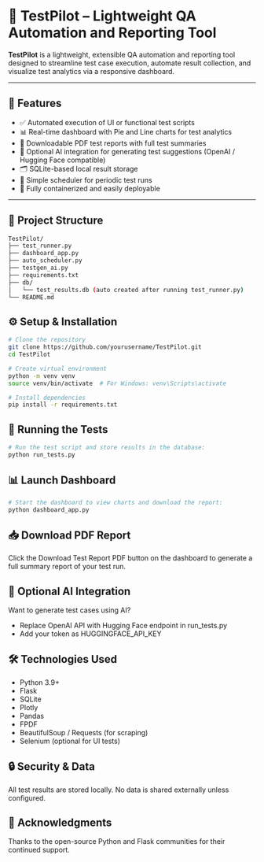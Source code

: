 # 🧪 TestPilot – Lightweight QA Automation and Reporting Tool

**TestPilot** is a lightweight, extensible QA automation and reporting tool designed to streamline test case execution, automate result collection, and visualize test analytics via a responsive dashboard.

---

## 🚀 Features

- ✅ Automated execution of UI or functional test scripts
- 📊 Real-time dashboard with Pie and Line charts for test analytics
- 📄 Downloadable PDF test reports with full test summaries
- 🧠 Optional AI integration for generating test suggestions (OpenAI / Hugging Face compatible)
- 🗂️ SQLite-based local result storage
- 🔄 Simple scheduler for periodic test runs
- 🧰 Fully containerized and easily deployable

---

## 📁 Project Structure

```bash
TestPilot/
├── test_runner.py
├── dashboard_app.py
├── auto_scheduler.py
├── testgen_ai.py
├── requirements.txt
├── db/
│   └── test_results.db (auto created after running test_runner.py)
└── README.md

```


## ⚙️ Setup & Installation

```bash
# Clone the repository
git clone https://github.com/yourusername/TestPilot.git
cd TestPilot
```
```bash
# Create virtual environment
python -m venv venv
source venv/bin/activate  # For Windows: venv\Scripts\activate
```
```bash
# Install dependencies
pip install -r requirements.txt
```


## 🧪 Running the Tests

```bash
# Run the test script and store results in the database:
python run_tests.py
```

## 📊 Launch Dashboard

```bash
# Start the dashboard to view charts and download the report:
python dashboard_app.py
```

## 📥 Download PDF Report
Click the Download Test Report PDF button on the dashboard to generate a full summary report of your test run.

## 🧠 Optional AI Integration
Want to generate test cases using AI?
- Replace OpenAI API with Hugging Face endpoint in run_tests.py
- Add your token as HUGGINGFACE_API_KEY

## 🛠️ Technologies Used
- Python 3.9+
- Flask
- SQLite
- Plotly
- Pandas
- FPDF
- BeautifulSoup / Requests (for scraping)
- Selenium (optional for UI tests)

## 🔒 Security & Data
All test results are stored locally. No data is shared externally unless configured.


## 🙌 Acknowledgments
Thanks to the open-source Python and Flask communities for their continued support.
